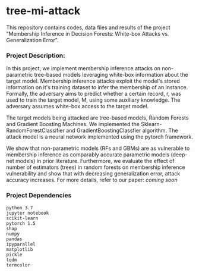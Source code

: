 # tree-mi-attack
This repository contains codes, data files and results of the project "Membership Inference in Decision Forests: White-box Attacks vs. Generalization Error".

### Project Description:
In this project, we implement membership inference attacks on non-parametric tree-based models leveraging white-box information about the target model. Membership inference attacks exploit the model's stored information on it's training dataset to infer the membership of an instance. Formally, the adversary aims to predict whether a certain record, r, was used to train the target model, M, using some auxiliary knowledge. The adversary assumes white-box access to the target model.

The target models being attacked are tree-based models, Random Forests and Gradient Boosting Machines. We implemented the Sklearn-RandomForestClassifier and GradientBoostingClassfier algorithm. The attack model is a neural network implemented using the pytorch framework.

We show that non-parametric models (RFs and GBMs) are as vulnerable to membership inference as comparably accurate parametric models (deep-net models) in prior literature. Furthermore, we evaluate the effect of number of estimators (trees) in random forests on membership inference vulnerability and show that with decreasing generalization error, attack accuracy increases. For more details, refer to our paper: *coming soon*

### Project Dependencies
```
python 3.7
jupyter notebook
scikit-learn
pytorch 1.5
shap
numpy
pandas
ipyparallel
matplotlib
pickle
tqdm
termcolor
```
